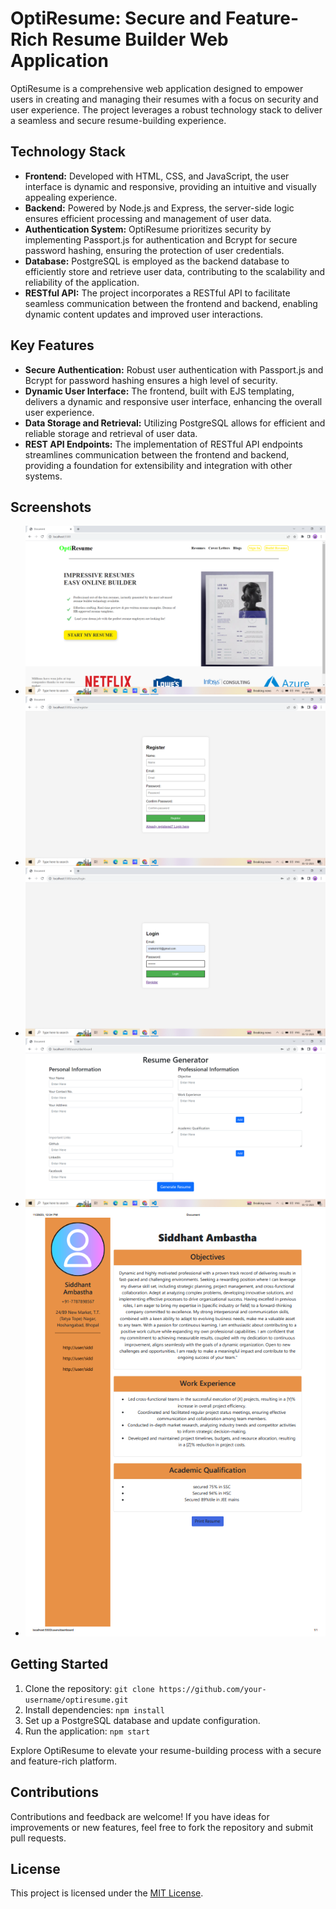 # OptiResume: Secure and Feature-Rich Resume Builder Web Application

OptiResume is a comprehensive web application designed to empower users in creating and managing their resumes with a focus on security and user experience. The project leverages a robust technology stack to deliver a seamless and secure resume-building experience.

## Technology Stack

- **Frontend:** Developed with HTML, CSS, and JavaScript, the user interface is dynamic and responsive, providing an intuitive and visually appealing experience.
- **Backend:** Powered by Node.js and Express, the server-side logic ensures efficient processing and management of user data.
- **Authentication System:** OptiResume prioritizes security by implementing Passport.js for authentication and Bcrypt for secure password hashing, ensuring the protection of user credentials.
- **Database:** PostgreSQL is employed as the backend database to efficiently store and retrieve user data, contributing to the scalability and reliability of the application.
- **RESTful API:** The project incorporates a RESTful API to facilitate seamless communication between the frontend and backend, enabling dynamic content updates and improved user interactions.

## Key Features

- **Secure Authentication:** Robust user authentication with Passport.js and Bcrypt for password hashing ensures a high level of security.
- **Dynamic User Interface:** The frontend, built with EJS templating, delivers a dynamic and responsive user interface, enhancing the overall user experience.
- **Data Storage and Retrieval:** Utilizing PostgreSQL allows for efficient and reliable storage and retrieval of user data.
- **REST API Endpoints:** The implementation of RESTful API endpoints streamlines communication between the frontend and backend, providing a foundation for extensibility and integration with other systems.

## Screenshots
- ![Screenshot 1](https://github.com/Sanskarsahu17/OptiResume/blob/master/ScreenShots/Screenshot%20(122).png)
- ![Screenshot 2](https://github.com/Sanskarsahu17/OptiResume/blob/master/ScreenShots/Screenshot%20(123).png)
- ![Screenshot 3](https://github.com/Sanskarsahu17/OptiResume/blob/master/ScreenShots/Screenshot%20(125).png)
- ![Screenshot 4](https://github.com/Sanskarsahu17/OptiResume/blob/master/ScreenShots/Screenshot%20(126).png)
- ![Screenshot 5](https://github.com/Sanskarsahu17/OptiResume/blob/master/ScreenShots/Screenshot%20(133).png)

## Getting Started

1. Clone the repository: `git clone https://github.com/your-username/optiresume.git`
2. Install dependencies: `npm install`
3. Set up a PostgreSQL database and update configuration.
4. Run the application: `npm start`

Explore OptiResume to elevate your resume-building process with a secure and feature-rich platform.

## Contributions

Contributions and feedback are welcome! If you have ideas for improvements or new features, feel free to fork the repository and submit pull requests.

## License

This project is licensed under the [MIT License](LICENSE).
